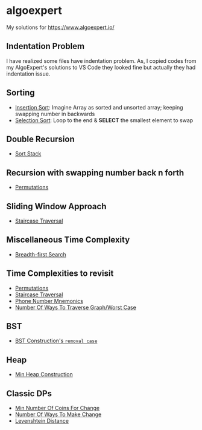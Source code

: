 # algoexpert
My solutions for https://www.algoexpert.io/

## Indentation Problem
I have realized some files have indentation problem. As, I copied codes from my AlgoExpert's solutions to VS Code they looked fine but actually they had indentation issue.

## Sorting
- [Insertion Sort](Easy/Insertion%20Sort/sol.py): Imagine Array as sorted and unsorted array; keeping swapping number in backwards
- [Selection Sort](Easy/Selection%20Sort/sol.py): Loop to the end & **SELECT** the smallest element to swap

## Double Recursion
- [Sort Stack](Medium/Sort%20Stack/sol.py)

## Recursion with swapping number back n forth
- [Permutations](Medium/Permutations/sol.py)

## Sliding Window Approach
- [Staircase Traversal](Medium/Staircase%20Traversal/sol.py)

## Miscellaneous Time Complexity
- [Breadth-first Search](Medium/Breadth-first%20Search/sol.py)

## Time Complexities to revisit
- [Permutations](Medium/Permutations/sol.py)
- [Staircase Traversal](Medium/Staircase%20Traversal/sol.py)
- [Phone Number Mnemonics](Medium/Phone%20Number%20Mnemonics/sol.py)
- [Number Of Ways To Traverse Graph/Worst Case](Medium/Number%20Of%20Ways%20To%20Traverse%20Graph/sol.py)

## BST
- [BST Construction's `removal case`](Medium/BST%20Construction/sol.py#L43)

## Heap
- [Min Heap Construction](Medium/Min%20Heap%20Construction/sol.py)

## Classic DPs
- [Min Number Of Coins For Change](Medium/Min%20Number%20Of%20Coins%20For%20Change/sol.py)
- [Number Of Ways To Make Change](Medium/Number%20Of%20Ways%20To%20Make%20Change/sol.py)
- [Levenshtein Distance](Medium/Levenshtein%20Distance/sol.py)